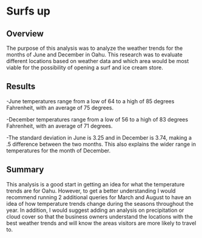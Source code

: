 # Surfs up
## Overview
The purpose of this analysis was to analyze the weather trends for the months of June and December in Oahu.  This research was to evaluate different locations based on weather data and which area would be most viable for the possibility of opening a surf and ice cream store. 

## Results
  -June temperatures range from a low of 64 to a high of 85 degrees Fahrenheit, with an average of 75 degrees.
  
  -December temperatures range from a low of 56 to a high of 83 degrees Fahrenheit, with an average of 71 degrees.

  -The standard deviation in June is 3.25 and in December is 3.74, making a .5 difference between the two months.  This also explains the wider range in temperatures for the month of December. 
  
## Summary
This analysis is a good start in getting an idea for what the temperature trends are for Oahu.  However, to get a better understanding I would recommend running 2 additional queries for March and August to have an idea of how temperature trends change during the seasons throughout the year.  In addition, I would suggest adding an analysis on precipitation or cloud cover so that the business owners understand the locations with the best weather trends and will know the areas visitors are more likely to travel to.
 
